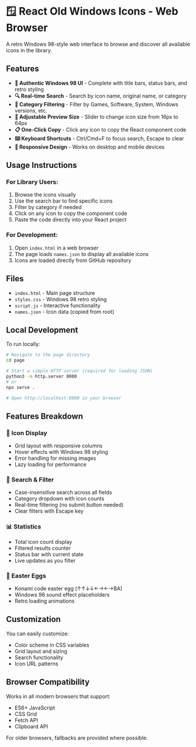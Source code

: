 # 🪟 React Old Windows Icons - Web Browser

A retro Windows 98-style web interface to browse and discover all available icons in the library.

## Features

- **🎨 Authentic Windows 98 UI** - Complete with title bars, status bars, and retro styling
- **🔍 Real-time Search** - Search by icon name, original name, or category
- **📁 Category Filtering** - Filter by Games, Software, System, Windows versions, etc.
- **📏 Adjustable Preview Size** - Slider to change icon size from 16px to 64px
- **📋 One-Click Copy** - Click any icon to copy the React component code
- **⌨️ Keyboard Shortcuts** - Ctrl/Cmd+F to focus search, Escape to clear
- **📱 Responsive Design** - Works on desktop and mobile devices

## Usage Instructions

### For Library Users:
1. Browse the icons visually
2. Use the search bar to find specific icons
3. Filter by category if needed
4. Click on any icon to copy the component code
5. Paste the code directly into your React project

### For Development:
1. Open `index.html` in a web browser
2. The page loads `names.json` to display all available icons
3. Icons are loaded directly from GitHub repository

## Files

- `index.html` - Main page structure
- `styles.css` - Windows 98 retro styling
- `script.js` - Interactive functionality
- `names.json` - Icon data (copied from root)

## Local Development

To run locally:
```bash
# Navigate to the page directory
cd page

# Start a simple HTTP server (required for loading JSON)
python3 -m http.server 8000
# or
npx serve .

# Open http://localhost:8000 in your browser
```

## Features Breakdown

### 🎯 Icon Display
- Grid layout with responsive columns
- Hover effects with Windows 98 styling
- Error handling for missing images
- Lazy loading for performance

### 🔧 Search & Filter
- Case-insensitive search across all fields
- Category dropdown with icon counts
- Real-time filtering (no submit button needed)
- Clear filters with Escape key

### 📊 Statistics
- Total icon count display
- Filtered results counter
- Status bar with current state
- Live updates as you filter

### 🎁 Easter Eggs
- Konami code easter egg (↑↑↓↓←→←→BA)
- Windows 98 sound effect placeholders
- Retro loading animations

## Customization

You can easily customize:
- Color scheme in CSS variables
- Grid layout and sizing
- Search functionality
- Icon URL patterns

## Browser Compatibility

Works in all modern browsers that support:
- ES6+ JavaScript
- CSS Grid
- Fetch API
- Clipboard API

For older browsers, fallbacks are provided where possible.
